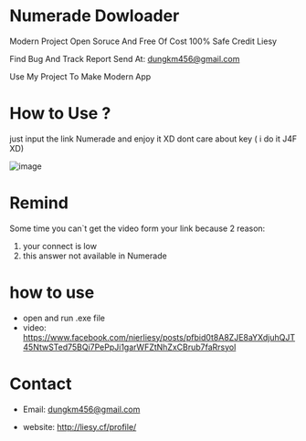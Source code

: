 # Numerade Dowloader

Modern Project Open Soruce And Free Of Cost 100% Safe Credit Liesy

Find Bug And Track Report Send At: dungkm456@gmail.com

Use My Project To Make Modern App
# How to Use ?
just input the link Numerade and enjoy it XD
dont care about key ( i do it J4F XD)

![image](https://user-images.githubusercontent.com/63604038/209435767-aba4bf48-1d11-4f19-87cd-52e980d21eff.png)

# Remind

Some time you can`t get the video form your link because 2 reason:
1. your connect is low
2. this answer not available in Numerade 

# how to use
- open and run .exe file
- video: https://www.facebook.com/nierliesy/posts/pfbid0t8A8ZJE8aYXdjuhQJT45NtwSTed75BQi7PePpJi1garWFZtNhZxCBrub7faRrsyol
# Contact 
- Email: dungkm456@gmail.com

- website: http://liesy.cf/profile/
